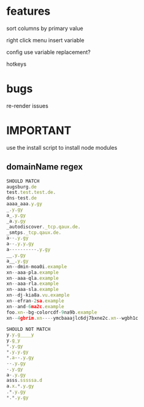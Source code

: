 # features

sort columns by primary value

right click menu
insert variable

config
use variable replacement?

hotkeys

# bugs

re-render issues

# IMPORTANT

use the install script to install node modules

## domainName regex

```js
SHOULD MATCH
augsburg.de
test.test.test.de.
dns-test.de
aaaa_aaa.y.gy
_.y.gy
a_.y.gy
_a.y.gy
_autodiscover._tcp.qaux.de.
_smtps._tcp.qaux.de.
a--.y.gy
a--.y.y.gy
a----------.y.gy
__.y.gy
a__.y.gy
xn--dmin-moa0i.example
xn--aaa-pla.example
xn--aaa-qla.example
xn--aaa-rla.example
xn--aaa-sla.example
xn--dj-kia8a.vu.example
xn--efran-2sa.example
xn--and-6ma2c.example
foo.xn--bg-colorcdf-9na9b.example
xn--4gbrim.xn----ymcbaaajlc6dj7bxne2c.xn--wgbh1c

SHOULD NOT MATCH
y.y.g____y
y.g_y
*.y.gy
*.y.y.gy
*.a--.y.gy
--.y.gy
-.y.gy
a-.y.gy
asss.sssssa.d
a.x.*.y.gy
.*.y.gy
*.*.y.gy
```
